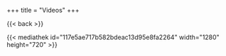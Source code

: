 +++
title = "Videos"
+++

{{< back >}}

{{< mediathek id="117e5ae717b582bdeac13d95e8fa2264" width="1280" height="720" >}}
